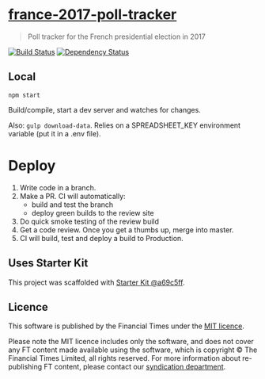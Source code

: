 # [france-2017-poll-tracker](https://ig.ft.com/sites/france-2017-poll-tracker)

> Poll tracker for the French presidential election in 2017

[![Build Status][circle-image]][circle-url] [![Dependency Status][devdeps-image]][devdeps-url]

## Local

```
npm start
```

Build/compile, start a dev server and watches for changes.

Also: `gulp download-data`. Relies on a SPREADSHEET_KEY environment variable (put it in a .env file).

# Deploy

1. Write code in a branch.
2. Make a PR. CI will automatically:
    * build and test the branch
    * deploy green builds to the review site
3. Do quick smoke testing of the review build
4. Get a code review. Once you get a thumbs up, merge into master.
5. CI will build, test and deploy a build to Production.


## Uses Starter Kit

This project was scaffolded with [Starter Kit @a69c5ff](https://github.com/ft-interactive/starter-kit/tree/a69c5ff).

## Licence
This software is published by the Financial Times under the [MIT licence](http://opensource.org/licenses/MIT).

Please note the MIT licence includes only the software, and does not cover any FT content made available using the software, which is copyright &copy; The Financial Times Limited, all rights reserved. For more information about re-publishing FT content, please contact our [syndication department](http://syndication.ft.com/).

<!-- badge URLs -->
[circle-url]: https://circleci.com/gh/ft-interactive/france-2017-poll-tracker
[circle-image]: https://circleci.com/gh/ft-interactive/france-2017-poll-tracker/tree/master.svg?style=shield

[devdeps-url]: https://david-dm.org/ft-interactive/france-2017-poll-tracker#info=devDependencies
[devdeps-image]: https://img.shields.io/david/dev/ft-interactive/france-2017-poll-tracker.svg?style=flat-square
